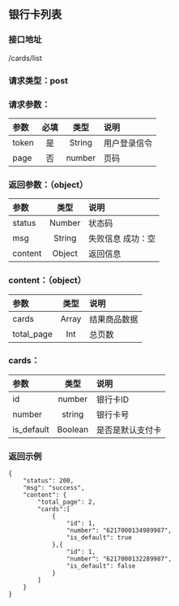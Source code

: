 ## 银行卡列表
### 接口地址
/cards/list
### 请求类型：post
### 请求参数：
| 参数 | 必填 | 类型 | 说明 |
|:---|:---:|:---:|:---|
| token | 是 | String | 用户登录信令 |
| page | 否 | number | 页码 |
###  返回参数：（object）
|参数 |  类型 | 说明|
| :--- |:---:| :---|
| status | Number | 状态码 |
| msg | String | 失败信息   成功：空 |
| content | Object | 返回信息 |
### content：（object）
|参数 |  类型 | 说明|
| :--- |:---:| :---|
| cards | Array | 结果商品数据 |
| total_page | Int | 总页数 |
### cards：
|参数 |  类型 | 说明|
| :--- |:---:| :---|
| id | number | 银行卡ID |
| number | string | 银行卡号 |
| is_default | Boolean | 是否是默认支付卡 |
### 返回示例
```
{
    "status": 200,
    "msg": "success",
    "content": {
        "total_page": 2,
        "cards":[
            {
                "id": 1,
                "number": "6217000134989987",
                "is_default": true
            },{
                "id": 1,
                "number": "6217000132289987",
                "is_default": false
            }
        ]
    }
}
```